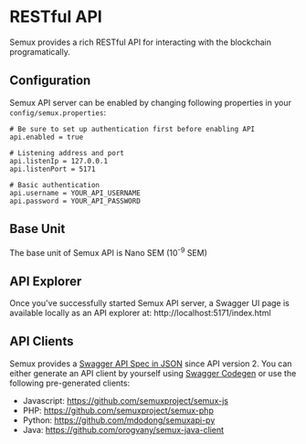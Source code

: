 # RESTful API

Semux provides a rich RESTful API for interacting with the blockchain programatically.

## Configuration

Semux API server can be enabled by changing following properties in your `config/semux.properties`:
```
# Be sure to set up authentication first before enabling API
api.enabled = true

# Listening address and port
api.listenIp = 127.0.0.1
api.listenPort = 5171

# Basic authentication
api.username = YOUR_API_USERNAME
api.password = YOUR_API_PASSWORD
```

## Base Unit

The base unit of Semux API is Nano SEM (10<sup>-9</sup> SEM)

## API Explorer

Once you've successfully started Semux API server, a Swagger UI page is available locally as an API explorer at: http://localhost:5171/index.html

## API Clients

Semux provides a [Swagger API Spec in JSON](../src/main/resources/org/semux/api/swagger/v2.1.0.json) since API version 2. You can either generate an API client by yourself using [Swagger Codegen](https://github.com/swagger-api/swagger-codegen) or use the following pre-generated clients:

- Javascript: https://github.com/semuxproject/semux-js
- PHP: https://github.com/semuxproject/semux-php
- Python: https://github.com/mdodong/semuxapi-py
- Java: https://github.com/orogvany/semux-java-client
